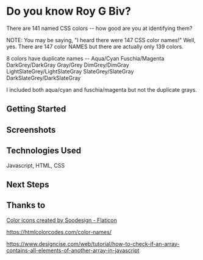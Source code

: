 # Do you know Roy G Biv? 

There are 141 named CSS colors -- how good are you at identifying them?

NOTE: 
You may be saying, "I heard there were 147 CSS color names!" Well, yes. There are 147 color NAMES but there are actually only 139 colors.
 
8 colors have duplicate names -- 
Aqua/Cyan
Fuschia/Magenta
DarkGrey/DarkGray
Gray/Grey
DimGrey/DimGray
LightSlateGrey/LightSlateGray
SlateGrey/SlateGray
DarkSlateGrey/DarkSlateGray

I included both aqua/cyan and fuschia/magenta but not the duplicate grays. 


## Getting Started

## Screenshots

## Technologies Used

Javascript, HTML, CSS

## Next Steps

## Thanks to

<a href="https://www.flaticon.com/free-icons/color" title="color icons">Color icons created by Soodesign - Flaticon</a>

https://htmlcolorcodes.com/color-names/

https://www.designcise.com/web/tutorial/how-to-check-if-an-array-contains-all-elements-of-another-array-in-javascript